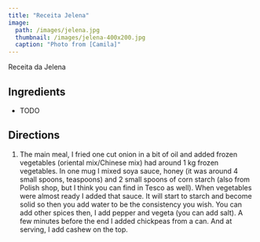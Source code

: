 ```yaml
---
title: "Receita Jelena"
image: 
  path: /images/jelena.jpg
  thumbnail: /images/jelena-400x200.jpg
  caption: "Photo from [Camila]"
---
```


Receita da Jelena

## Ingredients

* TODO

## Directions

1. The main meal, I fried one cut onion in a bit of oil and added 
frozen vegetables (oriental mix/Chinese mix) had around 1 kg frozen vegetables. 
In one mug I mixed soya sauce, honey (it was around 4 small spoons, teaspoons) 
and 2 small spoons of corn starch (also from Polish shop, but I think you can find in Tesco as well). 
When vegetables were almost ready I added that sauce. 
It will start to starch and become solid so then you add water to be the consistency you wish. 
You can add other spices then, I add pepper and vegeta (you can add salt). 
A few minutes before the end I added chickpeas from a can. 
And at serving, I add cashew on the top.
